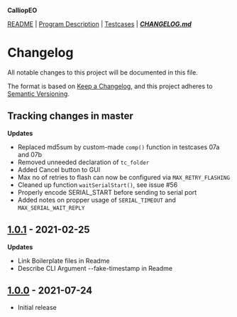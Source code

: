 **CalliopEO**

[README](README.md) | [Program Description](ProgramDescription.md) | [Testcases](testcases/testcases.md) | ***[CHANGELOG.md](CHANGELOG.md)***
# Changelog

All notable changes to this project will be documented in this file.

The format is based on [Keep a Changelog](https://keepachangelog.com/en/1.0.0/),
and this project adheres to [Semantic Versioning](https://semver.org/spec/v2.0.0.html).



## Tracking changes in master

**Updates**
- Replaced md5sum by custom-made `comp()` function in testcases 07a and 07b
- Removed unneeded declaration of `tc_folder`
- Added Cancel button to GUI
- Max no of retries to flash can now be configured via `MAX_RETRY_FLASHING`
- Cleaned up function `waitSerialStart()`, see issue #56
- Properly encode SERIAL_START before sending to serial port
- Added notes on propper usage of `SERIAL_TIMEOUT` and `MAX_SERIAL_WAIT_REPLY`


## [1.0.1](https://github.com/Amerlander/svelte-typeahead-multiselect/releases/tag/v1.0.0) - 2021-02-25

**Updates**

- Link Boilerplate files in Readme
- Describe CLI Argument --fake-timestamp in Readme

## [1.0.0](https://github.com/calliope-edu/CalliopEO_AstroPi/releases/tag/v1.0.0) - 2021-07-24

- Initial release